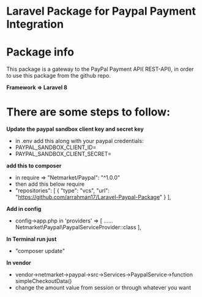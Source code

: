 # Laravel Package for Paypal Payment Integration
# Package info

This package is a gateway to the PayPal Payment API( REST-API), in order to use this package from the github repo.

**Framework => Laravel 8**


# There are some steps to follow:

 **Update the paypal sandbox client key and secret key** 

 - in .env add this along with your paypal credentials:
 - PAYPAL_SANDBOX_CLIENT_ID= 
 - PAYPAL_SANDBOX_CLIENT_SECRET= 

**add this to composer** 
 
 - in require =>  "Netmarket/Paypal": "^1.0.0" 
 - then add this below require
 - "repositories": [
        {
            "type": "vcs",
            "url": "https://github.com/arrahman17/Laravel-Paypal-Package"
        }
    ],


**Add in config**

- config->app.php in  'providers' => [ ......
  Netmarket\Paypal\PaypalServiceProvider::class
  ],
  
  
**In Terminal run just** 

- "composer update"

**In vendor**

- vendor->netmarket->paypal->src->Services->PaypalService->function simpleCheckoutData()
- change the amount value from session or through whatever you want
